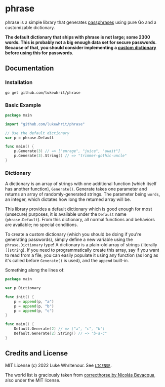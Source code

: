 # phrase

phrase is a simple library that generates [passphrases](https://www.explainxkcd.com/wiki/index.php/936:_Password_Strength) using pure Go and a customizable dictionary.

**The default dictionary that ships with phrase is not large; some 2300 words. This is probably not a big enough data set for secure passwords. Because of that, you should consider implementing a [custom dictionary](#dictionary) before using this for passwords.**

## Documentation

### Installation

```
go get github.com/lukewhrit/phrase
```

### Basic Example

```go
package main

import "github.com/lukewhrit/phrase"

// Use the default dictionary
var p = phrase.Default

func main() {
    p.Generate(3) // => ["enrage", "juice", "await"]
    p.Generate(3).String() // => "trimmer-gothic-uncle"
}
```

### Dictionary

A dictionary is an array of strings with one additional function (which itself has another function), `Generate()`. Generate takes one parameter and returns an array of randomly-generated strings. The parameter being `words`, an integer, which dictates how long the returned array will be.

This library provides a default dictionary which is good enough for most (unsecure) purposes, it is available under the `Default` name (`phrase.Default`). From this dictionary, all normal functions and behaviors are available; no special conditions.

To create a custom dictionary (which you should be doing if you're generating passwords), simply define a new variable using the `phrase.Dictionary` type! A dictionary is a plain-old array of strings (literally `[]string`). If you need to programmatically create this array, say if you want to read from a file, you can easily populate it using any function (as long as it's called before `Generate()` is used), and the `append` built-in.

Something along the lines of:

```go
package main

var p Dictionary

func init() {
	p = append(p, "a")
	p = append(p, "b")
	p = append(p, "c")
}

func main() {
	Default.Generate(2) // => ["a", "c", "b"]
	Default.Generate(2).String() // => "b-a-c"
}
```

## Credits and License

MIT License (c) 2022 Luke Whritenour. See [`LICENSE`](LICENSE).

The world list is graciously taken from [correcthorse by Nicolás Bevacqua](https://github.com/bevacqua/correcthorse), also under the MIT license.
